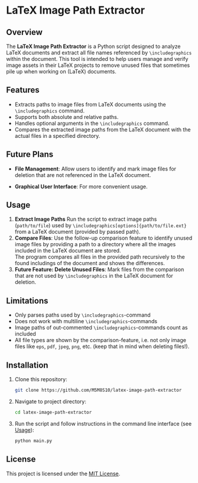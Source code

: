 # LaTeX Image Path Extractor

## Overview

The **LaTeX Image Path Extractor** is a Python script
designed to analyze LaTeX documents and extract all file names referenced by ```\includegraphics``` within the document.
This tool is intended to help users manage and verify image assets in their LaTeX projects
to remove unused files that sometimes pile up when working on (LaTeX) documents.

## Features

- Extracts paths to image files from LaTeX documents using the `\includegraphics` command.
- Supports both absolute and relative paths.
- Handles optional arguments in the `\includegraphics` command.
- Compares the extracted image paths from the LaTeX document with the actual files in a specified directory.

## Future Plans


- **File Management**:
Allow users to identify and mark image files for deletion that are not referenced in the LaTeX document.

- **Graphical User Interface**:
  For more convenient usage.

## Usage

1. **Extract Image Paths**
Run the script to extract image paths (```path/to/file```)
used by ```\includegraphics[options]{path/to/file.ext}``` from a LaTeX document (provided by passed path).
2. **Compare Files**:
Use the follow-up comparison feature to identify unused image files
by providing a path to a directory where all the images included in the LaTeX document are stored.<br>
The program compares all files in the provided path recursively to the found includings of the document
and shows the differences.
3. **Future Feature: Delete Unused Files**:
Mark files from the comparison that are not used by ```\includegraphics``` in the LaTeX document for deletion.

## Limitations
- Only parses paths used by ```\includegraphics```-command
- Does not work with multiline ```\includegraphics```-commands
- Image paths of out-commented ```\includegraphics```-commands count as included
- All file types are shown by the comparison-feature, i.e. not only image files like
```eps```, ```pdf```, ```jpeg```, ```png```, etc. (keep that in mind when deleting files!).

## Installation

1. Clone this repository:

   ```bash
   git clone https://github.com/M5M8S10/latex-image-path-extractor
2. Navigate to project directory:
   ```bash
   cd latex-image-path-extractor
3. Run the script and follow instructions in the command line interface (see [Usage](#usage)):
   ```bash
   python main.py

## License

This project is licensed under the [MIT License](LICENSE).
